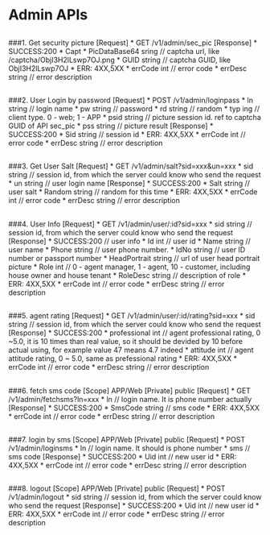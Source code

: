 # Admin APIs

##
###1. Get security picture
	[Request]
  		* GET /v1/admin/sec_pic
	[Response]
		* SUCCESS:200 
			* Capt
				* PicDataBase64	sring	// captcha url, like /captcha/ObjI3H2lLswp7OJ.png
				* GUID			string	// captcha GUID, like ObjI3H2lLswp7OJ
		* ERR: 4XX,5XX
	  		* errCode		int			// error code
	  		* errDesc		string		// error description
##

###2. User Login by password
	[Request]
  		* POST /v1/admin/loginpass
	  		* ln			string 		// login name
	  		* pw			string		// password
	  		* rd			string		// random 
	  		* typ			ing 		// client type. 0 - web; 1 - APP
	  		* psid			string		// picture session id. ref to captcha GUID of API sec_pic
	  		* pss			string 		// picture result
	[Response]
		* SUCCESS:200 
			* Sid			string		// session id
		* ERR: 4XX,5XX
	  		* errCode		int			// error code
	  		* errDesc		string		// error description
##

###3. Get User Salt
	[Request]
		* GET /v1/admin/salt?sid=xxx&un=xxx
  			* sid			string 		// session id, from which the server could know who send the request
			* un			string 		// user login name
	[Response]
		* SUCCESS:200
			* Salt   	string			// user salt
			* Random 	string			// random for this time
 		* ERR: 4XX,5XX
	  		* errCode		int			// error code
	  		* errDesc		string		// error description
	
##

###4. User Info
	[Request]
  		* GET /v1/admin/user/:id?sid=xxx
  			* sid			string 		// session id, from which the server could know who send the request
	[Response]
		* SUCCESS:200 	// user info
			* Id				int			// user id
			* Name				string		// user name
			* Phone				string		// user phone number.
			* IdNo				string		// user ID number or passport number
			* HeadPortrait		string		// url of user head portrait picture
			* Role				int 		// 0 - agent manager, 1 - agent, 10 - customer, including house owner and house tenant
			* RoleDesc			string		// description of role
		* ERR: 4XX,5XX
	  		* errCode		int			// error code
	  		* errDesc		string		// error description
##

###5. agent rating
	[Request]
  		* GET /v1/admin/user/:id/rating?sid=xxx
  			* sid			string 		// session id, from which the server could know who send the request
	[Response]
		* SUCCESS:200 
			* professional	int		// agent professional rating, 0 ~5.0, it is 10 times than real value, so it should be devided by 10 before actual using, for example value 47 means 4.7 indeed
			* attitude		int 	// agent attitude rating, 0 ~ 5.0, same as prefessional rating
		* ERR: 4XX,5XX
	  		* errCode		int			// error code
	  		* errDesc		string		// error description
##

###6. fetch sms code
	[Scope]			APP/Web
	[Private]		public
	[Request]
  		* GET /v1/admin/fetchsms?ln=xxx
  			* ln		// login name. It is phone number actually
	[Response]
		* SUCCESS:200 
			* SmsCode		string		// sms code
		* ERR: 4XX,5XX
	  		* errCode		int			// error code
	  		* errDesc		string		// error description
##

###7. login by sms
	[Scope]			APP/Web
	[Private]		public
	[Request]
  		* POST /v1/admin/loginsms
  			* ln		// login name. It should is phone number
  			* sms		// sms code
	[Response]
		* SUCCESS:200 
			* Uid			int			// new user id
		* ERR: 4XX,5XX
	  		* errCode		int			// error code
	  		* errDesc		string		// error description
##

###8. logout
	[Scope]			APP/Web
	[Private]		public
	[Request]
  		* POST /v1/admin/logout
  			* sid			string 		// session id, from which the server could know who send the request
	[Response]
		* SUCCESS:200 
			* Uid			int			// new user id
		* ERR: 4XX,5XX
	  		* errCode		int			// error code
	  		* errDesc		string		// error description
